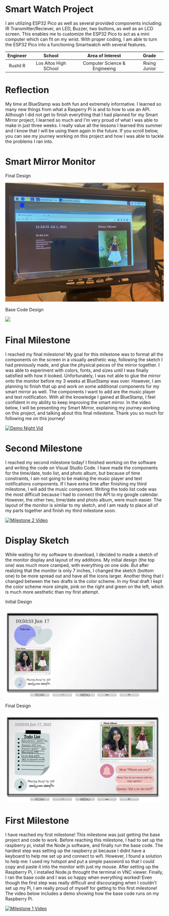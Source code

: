 # Smart Watch Project
I am utilizing ESP32 Pico as well as several provided components including: IR Transmitter/Reciever, an LED, Buzzer, two buttons, as well as an LCD screen. This enables me to customize the ESP32 Pico to act as a mini computer which can fit on my wrist. With proper coding, I am able to turn the ESP32 Pico into a functioning Smartwatch with several features.

| **Engineer** | **School** | **Area of Interest** | **Grade** |
|:--:|:--:|:--:|:--:|
| Rushil R | Los Altos High SChool | Computer Science & Engineeing| Rising Junior

# Reflection
My time at BlueStamp was both fun and extremely informative. I learned so many new things from what a Rasperry Pi is and to how to use an API. Although I did not get to finish everything that I had planned for my Smart Mirror project, I learned so much and I'm very proud of what I was able to make in just three weeks. I really value all the lessons I learned this summer and I know that I will be using them again in the future. If you scroll below, you can see my journey working on this project and how I was able to tackle the problems I ran into. 

# Smart Mirror Monitor  
Final Design
<html>
<img src="IMG-7354.JPG">
</html>

Base Code Design
<html>
<img src="IMG-5785.JPG">
</html>


# Final Milestone
I reached my final milestone! My goal for this milestone was to format all the components on the screen in a visually aesthetic way, following the sketch I had previously made, and glue the physical peices of the mirror together. I was able to experiment with colors, fonts, and sizes until I was finally satisfied with how it looked. Unfortunately, I was not able to glue the mirror onto the monitor before my 3 weeks at BlueStamp was over. However, I am planning to finish that up and work on some additional components for my smart mirror as well. The components I want to add are the music player and text notification. With all the knowledge I gained at BlueStamp, I feel confident in my ability to keep improving the smart mirror. In the video below, I will be presenting my Smart Mirror, explaining my journey working on this project, and talking about this final milestone. Thank you so much for following me on this journey!

[![Demo Night Vid](https://res.cloudinary.com/marcomontalbano/image/upload/v1628289700/video_to_markdown/images/youtube--_TTp9rQcXJg-c05b58ac6eb4c4700831b2b3070cd403.jpg)](https://www.youtube.com/watch?v=_TTp9rQcXJg&t=4s "Demo Night Vid")


# Second Milestone

I reached my second milestone today! I finished working on the software and writing the code on Visual Studio Code. I have made the components for the time/date, todo list, and photo album, but because of time constraints, I am not going to be making the music player and text notifications components. If I have extra time after finishing my third milestone, I will add the music component. Writing the todo list code was the most difficult because I had to connect the API to my google calendar. However, the other two, time/date and photo album, were much easier. The layout of the monitor is similar to my sketch, and I am ready to place all of my parts together and finish my third milestone soon.

[![Milestone 2 Video](https://res.cloudinary.com/marcomontalbano/image/upload/v1628289614/video_to_markdown/images/youtube--0PfWPwV4eSk-c05b58ac6eb4c4700831b2b3070cd403.jpg)](https://www.youtube.com/watch?v=0PfWPwV4eSk "Milestone 2 Video")


# Display Sketch 
While waiting for my software to download, I decided to made a sketch of the monitor display and layout of my additions. My initial design (the top one) was much more cramped, with everything on one side. But after realizing that the monitor is only 7 inches, I changed the sketch (bottom one) to be more spread out and have all the icons larger. Another thing that I changed between the two drafts is the color scheme. In my final draft I kept the color scheme more simple, pink on the right and green on the left, which is much more aesthetic than my first attempt.


Initial Design
<html>
<img src="Screen Shot 2021-06-18 at 9.52.02 AM.png">   
</html>

Final Design
<html>
<img src="Smart Mirror Draft.png">    
</html>


# First Milestone

I have reached my first milestone! This milestone was just getting the base project and code to work. Before reaching this milestone, I had to set up the raspberry pi, install the Node.js software, and finally run the base code. The hardest step was setting up the raspberry pi because I didnt have a keyboard to help me set up and connect to wifi. However, I found a solution to help me: I used my hotspot and put a simple password so that I could copy and paste it into the monitor with just my mouse. After setting up the Raspberry Pi, I installed Node.js throught the terminal in VNC viewer. Finally, I ran the base code and I was so happy when everything worked! Even though the first step was really difficult and discouraging when I couldn't set up my Pi, I am really proud of myself for getting to this first milestone! The video below includes a demo showing how the base code runs on my Raspberry Pi. 

[![Milestone 1 Video](https://res.cloudinary.com/marcomontalbano/image/upload/v1624377835/video_to_markdown/images/youtube--ddD0RsdZ0dk-c05b58ac6eb4c4700831b2b3070cd403.jpg)](https://www.youtube.com/watch?v=ddD0RsdZ0dk "Milestone 1 Video")
